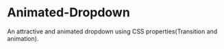# Animated-Dropdown

An attractive and animated dropdown using CSS properties(Transition and animation).
